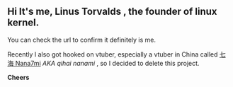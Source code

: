 ## Hi It's me, Linus Torvalds , the founder of linux kernel.

You can check the url to confirm it definitely is me.

Recently I also got hooked on vtuber, especially a vtuber in China called [七海 Nana7mi](https://space.bilibili.com/434334701) _AKA qihai nanami_ , so I decided to delete this project.

**Cheers**
